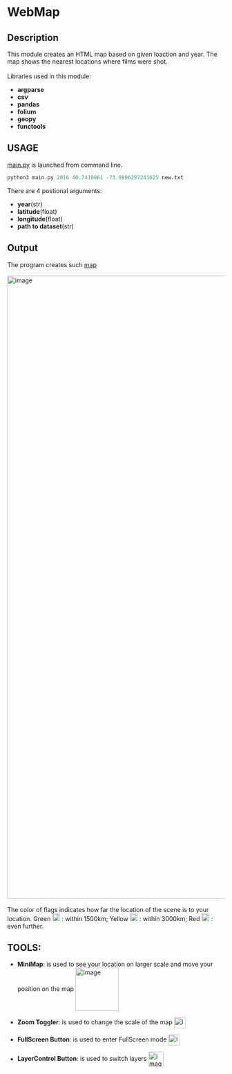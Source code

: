 # WebMap


## Description
This module creates an HTML map based on given loaction and year. The map shows the nearest locations where films were shot.
<br><br>
Libraries used in this module:
 + **argparse**
 + **csv**
 + **pandas**
 + **folium**
 + **geopy**
 + **functools**
## USAGE
[main.py](https://github.com/mchlgmnk03/WebMap/blob/main/main.py) is launched from command line.
```python
python3 main.py 2016 40.7410861 -73.9896297241625 new.txt
```
There are 4 postional arguments:
 + **year**(str)
 + **latitude**(float)
 + **longitude**(float)
 + **path to dataset**(str)
## Output
The program creates such [map](https://github.com/mchlgmnk03/WebMap/blob/main/FilmMap.html)
<br><br>
<img width="1440" alt="image" src="https://user-images.githubusercontent.com/92575176/153588609-6e4cdbb0-a9ce-4226-8985-e3800908f76a.png">
<br><br>
The color of flags indicates how far the location of the scene is to your location. Green <img width="18" alt="image" src="https://user-images.githubusercontent.com/92575176/153589508-effbf27b-4994-42e2-8fd8-0e617497cd68.png">
: within 1500km; Yellow <img width="18" alt="image" src="https://user-images.githubusercontent.com/92575176/153589582-dc137080-2e0a-417f-9b0d-0ca56c1afe19.png">
: within 3000km; Red <img width="18" alt="image" src="https://user-images.githubusercontent.com/92575176/153589623-51104f65-64b3-4968-8f52-b71d1acb1640.png">
: even further.
## TOOLS:
 + **MiniMap**: is used to see your location on larger scale and move your position on the map <img width="100" align="center" alt="image" src="https://user-images.githubusercontent.com/92575176/153590891-ef09f25c-9eca-4ad9-a227-9b00e0f1ae7d.png">

 + **Zoom Toggler**: is used to change the scale of the map <img width="26" align="center" alt="image" src="https://user-images.githubusercontent.com/92575176/153590381-00c775d1-25f1-4c8e-a54e-e1160b785240.png">

 + **FullScreen Button**: is used to enter FullScreen mode <img width="26" align="center" alt="image" src="https://user-images.githubusercontent.com/92575176/153590767-7c93db58-234e-4d4a-9d20-406dc818571a.png">

 + **LayerControl Button**: is used to switch layers <img width="35" alt="image" align="center" src="https://user-images.githubusercontent.com/92575176/153590284-fc5e403d-2d88-462a-8bb8-07c567320a5c.png">
 
